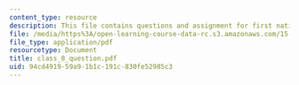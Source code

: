 ```yaml
---
content_type: resource
description: This file contains questions and assignment for first national bank.
file: /media/https%3A/open-learning-course-data-rc.s3.amazonaws.com/15-568a-practical-information-technology-management-spring-2005/94cd491959a91b1c191c830fe52985c3_class_8_question.pdf
file_type: application/pdf
resourcetype: Document
title: class_8_question.pdf
uid: 94cd4919-59a9-1b1c-191c-830fe52985c3
---
```

